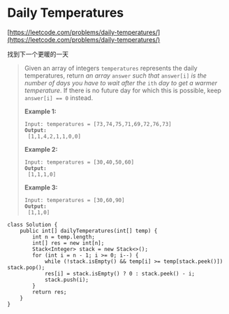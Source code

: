# Daily Temperatures

[https://leetcode.com/problems/daily-temperatures/](https://leetcode.com/problems/daily-temperatures/)

找到下一个更暖的一天

> Given an array of integers `temperatures` represents the daily temperatures, return _an array_ `answer` _such that_ `answer[i]` _is the number of days you have to wait after the_ `ith` _day to get a warmer temperature_. If there is no future day for which this is possible, keep `answer[i] == 0` instead.
>
> &#x20;
>
> **Example 1:**
>
> <pre><code>Input: temperatures = [73,74,75,71,69,72,76,73]
> <strong>Output:
> </strong> [1,1,4,2,1,1,0,0]</code></pre>
>
> **Example 2:**
>
> <pre><code>Input: temperatures = [30,40,50,60]
> <strong>Output:
> </strong> [1,1,1,0]</code></pre>
>
> **Example 3:**
>
> <pre><code>Input: temperatures = [30,60,90]
> <strong>Output:
> </strong> [1,1,0]</code></pre>

```
class Solution {
    public int[] dailyTemperatures(int[] temp) {
        int n = temp.length;
        int[] res = new int[n];
        Stack<Integer> stack = new Stack<>();
        for (int i = n - 1; i >= 0; i--) {
            while (!stack.isEmpty() && temp[i] >= temp[stack.peek()]) stack.pop();
            res[i] = stack.isEmpty() ? 0 : stack.peek() - i;
            stack.push(i);
        }
        return res;
    }
}
```

